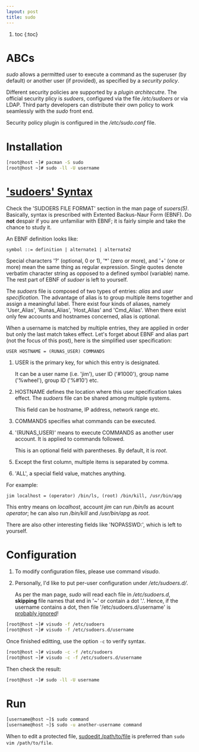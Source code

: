 ```yaml
---
layout: post
title: sudo
---
```


1. toc
{:toc}

# ABCs

*sudo* allows a permitted user to execute a command as the superuser (by default) or another user (if provided), as specified by a *security policy*.

Different security policies are supported by a *plugin architecutre*. The official security plicy is *sudoers*, configured via the file */etc/sudoers* or via LDAP. Third party developers can distribute their own policy to work seamlessly with the *sudo* front end.

Security policy plugin is configured in the */etc/sudo.conf* file.

# Installation

```bash
[root@host ~]# pacman -S sudo
[root@host ~]# sudo -ll -U username
```

# ['sudoers' Syntax](https://unix.stackexchange.com/a/18880)

Check the 'SUDOERS FILE FORMAT' section in the man page of *suoers(5)*. Basically, syntax is prescribed with Extented Backus-Naur Form (EBNF). Do **not** despair if you are unfamiliar with EBNF; it is fairly simple and take the chance to study it.

An EBNF definition looks like:

```
symbol ::= definition | alternate1 | alternate2
```

Special characters '?' (optional, 0 or 1), '\*' (zero or more), and '+' (one or more) mean the same thing as regular expression. Single quotes denote verbatim character string as opposed to a defined symbol (variable) name. The rest part of EBNF of *sudoer* is left to yourself.

The *sudoers* file is composed of two types of entries: *alias* and *user specification*. The advantage of alias is to group multiple items together and assign a meaningful label. There exist four kinds of aliases, namely 'User_Alias', 'Runas_Alias', 'Host_Alias' and 'Cmd_Alias'. When there exist only few accounts and hostnames concerned, alias is optional.

When a username is matched by multiple entries, they are applied in order but only the last match takes effect. Let's forget about EBNF and alias part (not the focus of this post), here is the simplified user specification:

```
USER HOSTNAME = (RUNAS_USER) COMMANDS
```

1. USER is the primary key, for which this entry is designated.

   It can be a user name (i.e. 'jim'), user ID ('#1000'), group name ('%wheel'), group ID ('%#10') etc.
2. HOSTNAME defines the location where this user specification takes effect. The *sudoers* file can be shared among multiple systems.

   This field can be hostname, IP address, network range etc.
3. COMMANDS specifies what commands can be executed.
4. '(RUNAS_USER)' means to execute COMMANDS as another user account. It is applied to commands followed.

   This is an optional field with parentheses. By default, it is *root*.
5. Except the first column, multiple items is separated by comma.
6. 'ALL', a special field value, matches anything.

For example:

```
jim localhost = (operator) /bin/ls, (root) /bin/kill, /usr/bin/apg
```

This entry means on *localhost*, account *jim* can run */bin/ls* as acount *operator*; he can also run */bin/kill* and */usr/bin/apg* as *root*.

There are also other interesting fields like 'NOPASSWD:', which is left to yourself.

# Configuration

1. To modify configuration files, please use command *visudo*.
2. Personally, I'd like to put per-user configuration under */etc/sudoers.d/*.

   As per the man page, *sudo* will read each file in */etc/sudoers.d*, **skipping** file names that end in '~' or contain a dot '.'. Hence, if the username contains a dot, then file '/etc/sudoers.d/username' is [probably ignored](https://bugs.centos.org/view.php?id=5017)!

```bash
[root@host ~]# visudo -f /etc/sudoers
[root@host ~]# visudo -f /etc/sudoers.d/username
```

Once finished editting, use the option `-c` to verify syntax.

```bash
[root@host ~]# visudo -c -f /etc/sudoers
[root@host ~]# visudo -c -f /etc/sudoers.d/username
```

Then check the result:

```bash
[root@host ~]# sudo -ll -U username
```

# Run

```bash
[username@host ~]$ sudo command
[username@host ~]$ sudo -u another-username command
```

When to edit a protected file, [sudoedit /path/to/file](https://superuser.com/q/785187) is preferred than `sudo vim /path/to/file`.
